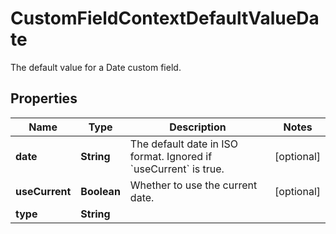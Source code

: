 

# CustomFieldContextDefaultValueDate

The default value for a Date custom field.

## Properties

| Name | Type | Description | Notes |
|------------ | ------------- | ------------- | -------------|
|**date** | **String** | The default date in ISO format. Ignored if &#x60;useCurrent&#x60; is true. |  [optional] |
|**useCurrent** | **Boolean** | Whether to use the current date. |  [optional] |
|**type** | **String** |  |  |



